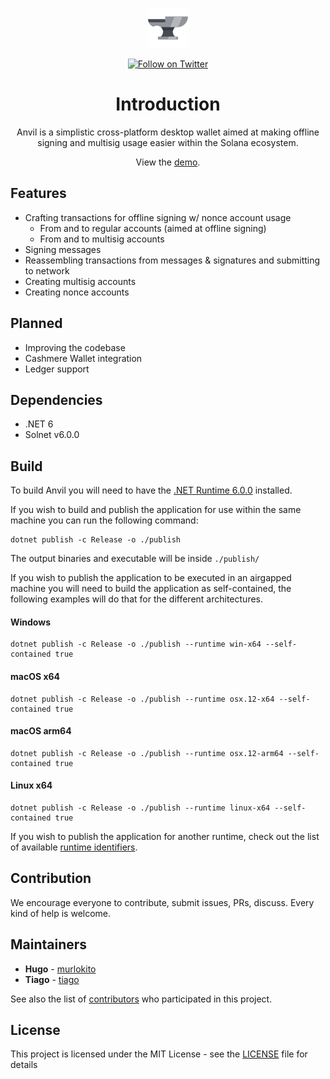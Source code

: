<p align="center">
    <img src="assets/anvil.png" margin="auto"/>
</p>

<div align="center">
    <a href="https://twitter.com/intent/follow?screen_name=blockmountainio">
        <img src="https://img.shields.io/twitter/follow/blockmountainio?style=flat-square&logo=twitter"
            alt="Follow on Twitter"></a>
</div>

<div style="text-align:center">

# Introduction

<p>

Anvil is a simplistic cross-platform desktop wallet aimed at making offline signing and multisig usage easier within the Solana ecosystem.

View the [demo](https://youtu.be/Hu2u83XXcOk).

</p>

</div>

## Features

- Crafting transactions for offline signing w/ nonce account usage
  - From and to regular accounts (aimed at offline signing)
  - From and to multisig accounts
- Signing messages
- Reassembling transactions from messages & signatures and submitting to network
- Creating multisig accounts
- Creating nonce accounts

## Planned

- Improving the codebase
- Cashmere Wallet integration
- Ledger support

## Dependencies

- .NET 6
- Solnet v6.0.0

## Build

To build Anvil you will need to have the [.NET Runtime 6.0.0](https://dotnet.microsoft.com/en-us/download/dotnet/6.0) installed.

If you wish to build and publish the application for use within the same machine you can run the following command:

```
dotnet publish -c Release -o ./publish
```

The output binaries and executable will be inside `./publish/`


If you wish to publish the application to be executed in an airgapped machine you will need to build the application as self-contained,
 the following examples will do that for the different architectures.

#### Windows

```
dotnet publish -c Release -o ./publish --runtime win-x64 --self-contained true
```

#### macOS x64

```
dotnet publish -c Release -o ./publish --runtime osx.12-x64 --self-contained true
```

#### macOS arm64

```
dotnet publish -c Release -o ./publish --runtime osx.12-arm64 --self-contained true
```

#### Linux x64

```
dotnet publish -c Release -o ./publish --runtime linux-x64 --self-contained true
```

If you wish to publish the application for another runtime, check out the list of available [runtime identifiers](https://docs.microsoft.com/en-us/dotnet/core/rid-catalog#using-rids).


## Contribution

We encourage everyone to contribute, submit issues, PRs, discuss. Every kind of help is welcome.

## Maintainers

* **Hugo** - [murlokito](https://github.com/murlokito)
* **Tiago** - [tiago](https://github.com/tiago18c)

See also the list of [contributors](https://github.com/bmresearch/Solnet/contributors) who participated in this project.

## License

This project is licensed under the MIT License - see the [LICENSE](https://github.com/bmresearch/Solnet/blob/master/LICENSE) file for details